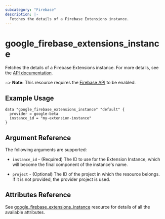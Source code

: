 ```yaml
---
subcategory: "Firebase"
description: |-
  Fetches the details of a Firebase Extensions instance.
---
```


# google_firebase_extensions_instance

Fetches the details of a Firebase Extensions instance. For more details, see the [API documentation](https://firebase.google.com/products/extensions).

~> **Note:** This resource requires the [Firebase API](https://console.cloud.google.com/apis/library/firebase.googleapis.com/) to be enabled.

## Example Usage

```hcl
data "google_firebase_extensions_instance" "default" {
  provider = google-beta
  instance_id = "my-extension-instance"
}
```

## Argument Reference

The following arguments are supported:

* `instance_id` -
  (Required)
  The ID to use for the Extension Instance, which will become the final component of the instance's name.

* `project` - 
  (Optional) 
  The ID of the project in which the resource belongs. If it is not provided, the provider project is used.

## Attributes Reference

See [google_firebase_extensions_instance](https://registry.terraform.io/providers/hashicorp/google/latest/docs/resources/firebase_extensions_instance) resource for details of all the available attributes.
